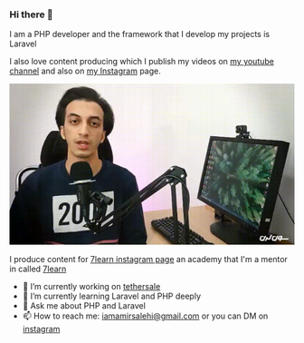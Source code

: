 ### Hi there 👋

I am a PHP developer and the framework that I develop my projects is Laravel

I also love content producing which I publish my videos on [my youtube channel](https://www.youtube.com/channel/UCg02jpgMqzLRSOADZVd0XuQ) and also on [my Instagram](https://www.instagram.com/iamamirsalehi) page.

![video](t_video5893303701208042034.gif)

I produce content for [7learn instagram page](https://www.instagram.com/7learn) an academy that I'm a mentor in called [7learn](https://7learn.ac/)

- 🔭 I’m currently working on [tethersale](https://tethersale.com/)
- 🌱 I’m currently learning Laravel and PHP deeply
- 💬 Ask me about PHP and Laravel
- 📫 How to reach me: iamamirsalehi@gmail.com or you can DM on [instagram](https://www.instagram.com/iamamirsalehi)
